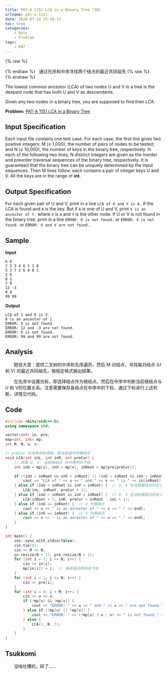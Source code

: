 ```yaml
---
title: PAT-A 1151 LCA in a Binary Tree (30)
urlname: pat-a-1151
date: 2020-07-14 23:38:13
toc: true
categories:
    - Note
    - Problem
tags:
    - PAT
---
```


{% raw %}<article class="message is-danger"><div class="message-body">{% endraw %}
<span class="icon"><i class="fa fa-star mr-2"></i></span>&nbsp;&nbsp;通过先序和中序寻找两个结点的最近共同祖先
{% raw %}</div></article>{% endraw %}

The lowest common ancestor (LCA) of two nodes U and V in a tree is the deepest node that has both U and V as descendants.

Given any two nodes in a binary tree, you are supposed to find their LCA.

<!--more-->

**Problem:**&nbsp;[PAT-A 1151 LCA in a Binary Tree](https://pintia.cn/problem-sets/994805342720868352/problems/1038430130011897856 "PAT-A 1151 LCA in a Binary Tree")

## Input Specification

Each input file contains one test case. For each case, the first line gives two positive integers: M (≤ 1,000), the number of pairs of nodes to be tested; and N (≤ 10,000), the number of keys in the binary tree, respectively. In each of the following two lines, N distinct integers are given as the inorder and preorder traversal sequences of the binary tree, respectively. It is guaranteed that the binary tree can be uniquely determined by the input sequences. Then M lines follow, each contains a pair of integer keys U and V. All the keys are in the range of **int**.

## Output Specification

For each given pair of U and V, print in a line `LCA of U and V is A.` if the LCA is found and `A` is the key. But if `A` is one of U and V, print `X is an ancestor of Y.` where `X` is `A` and `Y` is the other node. If U or V is not found in the binary tree, print in a line `ERROR: U is not found.` or `ERROR: V is not found.` or `ERROR: U and V are not found.`.

## Sample

**Input**
```
6 8
7 2 3 4 6 5 1 8
5 3 7 2 6 4 8 1
2 6
8 1
7 9
12 -3
0 8
99 99
```

**Output**
```
LCA of 2 and 6 is 3.
8 is an ancestor of 1.
ERROR: 9 is not found.
ERROR: 12 and -3 are not found.
ERROR: 0 is not found.
ERROR: 99 and 99 are not found.
```

## Analysis

&emsp;&emsp;题目大意：提供二叉树的中序和先序遍历，然后 M 对结点，寻找每对结点 (U 和 V) 的最近共同祖先，按规定格式输出结果。

&emsp;&emsp;在先序中设置光标，即选择结点作为根结点。然后在中序中判断当前根结点与 U 和 V的位置关系。注意需要保存各结点在中序中的下标，通过下标进行上述判断，详情见代码。

## Code

``` cpp
#include <bits/stdc++.h>
using namespace std;

vector<int> in, pre;
map<int, int> mp;
int M, N, u, v;

// preCur 为先序中的游标，即当前选中的根结点
void LCA(int inL, int inR, int preCur) {
    // 获取 U, V, 当前根结点 在中序中的下标
    int inU = mp[u], inV = mp[v], inRoot = mp[pre[preCur]];

    if ((inU < inRoot && inV > inRoot) || (inU > inRoot && inV < inRoot)) {
        cout << "LCA of " << u << " and " << v << " is " << in[inRoot] << "." << endl;
    } else if (inU < inRoot && inV < inRoot) {  // U, V 在当前根结点的左子树
        LCA(inL, inRoot, preCur + 1);
    } else if (inU > inRoot && inV > inRoot) {  // U, V 在当前根结点的右子树
        LCA(inRoot + 1, inR, preCur + inRoot - inL + 1);
    } else if (inU == inRoot) {  // U 为根结点
        cout << u << " is an ancestor of " << v << "." << endl;
    } else if (inV == inRoot) {  // V 为根结点
        cout << v << " is an ancestor of " << u << "." << endl;
    }
}

int main() {
    ios::sync_with_stdio(false);
    cin.tie(0);
    cin >> M >> N;
    in.resize(N + 1), pre.resize(N + 1);
    for (int i = 1; i <= N; i++) {
        cin >> in[i];
        mp[in[i]] = i;  // 保存结点的中序下标
    }
    for (int i = 1; i <= N; i++) {
        cin >> pre[i];
    }
    for (int i = 0; i < M; i++) {
        cin >> u >> v;
        if (!mp[u] && !mp[v]) {
            cout << "ERROR: " << u << " and " << v << " are not found." << endl;
        } else if (!mp[u] || !mp[v]) {
            cout << "ERROR: " << (!mp[u] ? u : v) << " is not found." << endl;
        } else {
            LCA(1, N, 1);
        }
    }
}
```

## Tsukkomi

&emsp;&emsp;没啥吐槽的，碎了……